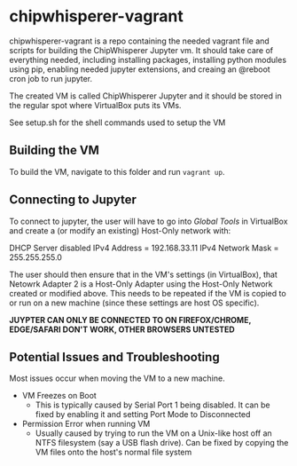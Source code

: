 # chipwhisperer-vagrant
chipwhisperer-vagrant is a repo containing the needed vagrant file and scripts for building the ChipWhisperer Jupyter vm. It should take care of everything needed, including installing packages, installing python modules using pip, enabling needed jupyter extensions, and creaing an @reboot cron job to run jupyter.

The created VM is called ChipWhisperer Jupyter and it should be stored in the regular spot where VirtualBox puts its VMs. 

See setup.sh for the shell commands used to setup the VM

## Building the VM
To build the VM, navigate to this folder and run `vagrant up`.

## Connecting to Jupyter
To connect to jupyter, the user will have to go into *Global Tools* in VirtualBox and create a (or modify an existing) Host-Only network with:

DHCP Server disabled
IPv4 Address = 192.168.33.11
IPv4 Network Mask = 255.255.255.0

The user should then ensure that in the VM's settings (in VirtualBox), that Netowrk Adapter 2 is a Host-Only Adapter using the Host-Only Network created or modified above. This needs to be repeated if the VM is copied to or run on a new machine (since these settings are host OS specific).

**JUYPTER CAN ONLY BE CONNECTED TO ON FIREFOX/CHROME, EDGE/SAFARI DON'T WORK, OTHER BROWSERS UNTESTED**
## Potential Issues and Troubleshooting
Most issues occur when moving the VM to a new machine.

* VM Freezes on Boot
    * This is typically caused by Serial Port 1 being disabled. It can be fixed by enabling it and setting Port Mode to Disconnected
* Permission Error when running VM
    * Usually caused by trying to run the VM on a Unix-like host off an NTFS filesystem (say a USB flash drive). Can be fixed by copying the VM files onto the host's normal file system
